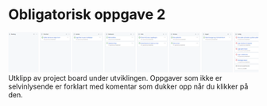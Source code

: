 # Obligatorisk oppgave 2

![img.png](img.png)
Utklipp av project board under utviklingen. Oppgaver som ikke er selvinlysende er forklart med komentar som dukker opp når du klikker på den.